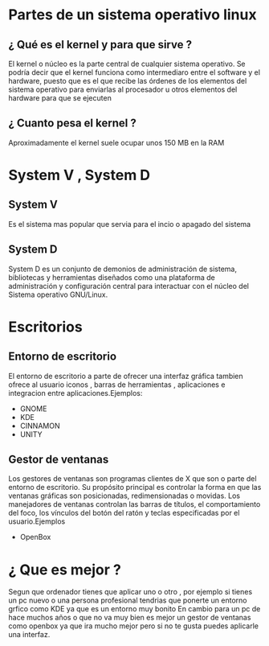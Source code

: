 # Partes de un sistema operativo linux

## ¿ Qué es el kernel y para que sirve ?

El kernel o núcleo es la parte central de cualquier sistema operativo. Se podría decir que el kernel funciona como intermediaro entre el software y el hardware, puesto que es el que recibe las órdenes de los elementos del sistema operativo para enviarlas al procesador u otros elementos del hardware para que se ejecuten

## ¿ Cuanto pesa el kernel ?

Aproximadamente el kernel suele ocupar unos 150 MB en la RAM


# System V , System D

## System V

Es el sistema mas popular que servia para el incio o apagado del sistema

## System D

System D es un conjunto de demonios de administración de sistema, bibliotecas y herramientas diseñados como una plataforma de administración y configuración central para interactuar con el núcleo del Sistema operativo GNU/Linux.

 
# Escritorios

## Entorno de escritorio

El entorno de escritorio a parte de ofrecer una interfaz gráfica tambien ofrece al usuario iconos , barras de herramientas , aplicaciones e  integracion entre aplicaciones.Ejemplos:

- GNOME
- KDE
- CINNAMON
- UNITY

## Gestor de ventanas 

Los gestores de ventanas son programas clientes de X que son o parte del entorno de escritorio. Su propósito principal es controlar la forma en que las ventanas gráficas son posicionadas, redimensionadas o movidas. Los manejadores de ventanas controlan las barras de títulos, el comportamiento del foco, los vínculos del botón del ratón y teclas especificadas por el usuario.Ejemplos 

- OpenBox

# ¿ Que es mejor ?

Segun que ordenador tienes que aplicar uno o otro , por ejemplo si tienes un pc nuevo o una persona profesional tendrias que ponerte un entorno grfico como KDE ya que es un entorno muy bonito
En cambio para un pc de hace muchos años o que no va muy bien es mejor un gestor de ventanas como openbox ya que ira mucho mejor pero si no te gusta puedes aplicarle una interfaz.
